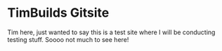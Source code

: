# TimBuilds Gitsite
Tim here, just wanted to say this is a test site where I will be conducting testing stuff. Soooo not much to see here!
